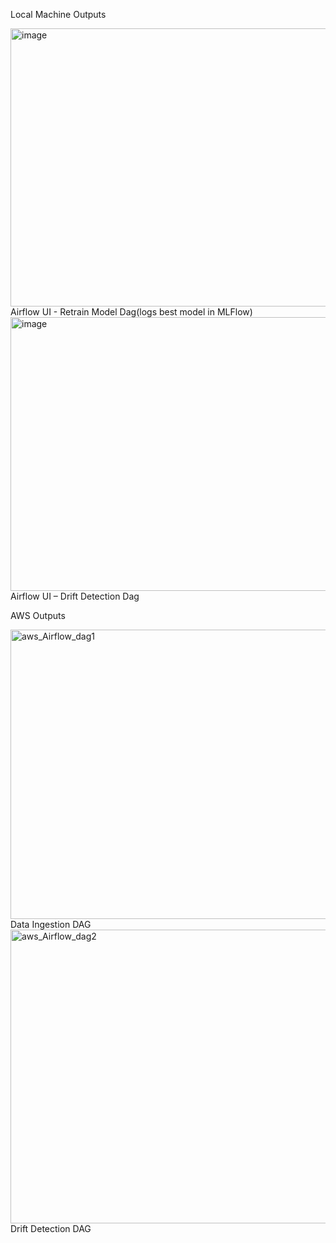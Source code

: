 Local Machine Outputs

<img width="900" height="445" alt="image" src="https://github.com/user-attachments/assets/b1e25148-e143-4de0-a81c-c2cb5b4d7cd1" />
Airflow UI - Retrain Model Dag(logs best model in MLFlow)

<img width="900" height="438" alt="image" src="https://github.com/user-attachments/assets/a8593d48-c808-4453-a4c6-f0fbd7661cfc" />
Airflow UI – Drift Detection Dag


AWS Outputs

<img width="948" height="463" alt="aws_Airflow_dag1" src="https://github.com/user-attachments/assets/7f9750fb-30ae-4673-851d-71b9f84387e9" />
Data Ingestion DAG

<img width="947" height="470" alt="aws_Airflow_dag2" src="https://github.com/user-attachments/assets/df49238e-3426-421d-b497-2dbd7d08bd8a" />
Drift Detection DAG

